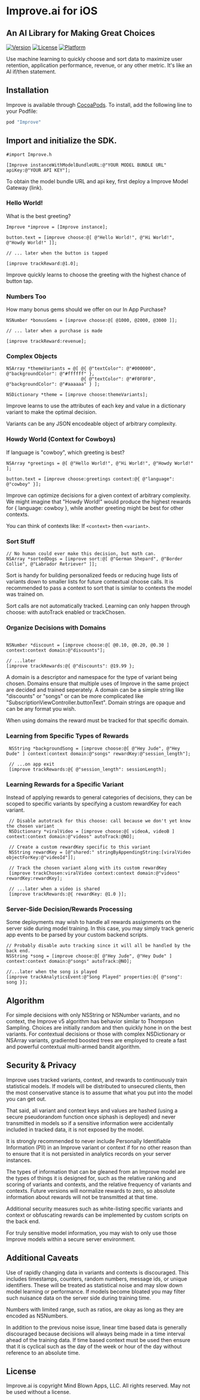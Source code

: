 # Improve.ai for iOS

## An AI Library for Making Great Choices
 
[![Version](https://img.shields.io/cocoapods/v/Improve.svg?style=flat)](http://cocoapods.org/pods/Improve)
[![License](https://img.shields.io/cocoapods/l/Improve.svg?style=flat)](http://cocoapods.org/pods/Improve)
[![Platform](https://img.shields.io/cocoapods/p/Improve.svg?style=flat)](http://cocoapods.org/pods/Improve)

Use machine learning to quickly choose and sort data to maximize user retention, application performance, revenue, or any other metric. It's like an AI if/then statement.

## Installation

Improve is available through [CocoaPods](http://cocoapods.org). To install, add the following line to your Podfile:

```ruby
pod "Improve"
```

## Import and initialize the SDK.

```objc
#import Improve.h

[Improve instanceWithModelBundleURL:@"YOUR MODEL BUNDLE URL" apiKey:@"YOUR API KEY"];

```

To obtain the model bundle URL and api key, first deploy a Improve Model Gateway (link).

### Hello World!

What is the best greeting?

```objc
Improve *improve = [Improve instance];

button.text = [improve choose:@[ @"Hello World!", @"Hi World!", @"Howdy World!" ]];

// ... later when the button is tapped

[improve trackReward:@1.0];
```

Improve quickly learns to choose the greeting with the highest chance of button tap.

### Numbers Too

How many bonus gems should we offer on our In App Purchase?

```objc
NSNumber *bonusGems = [improve choose:@[ @1000, @2000, @3000 ]];

// ... later when a purchase is made

[improve trackReward:revenue];
```

### Complex Objects

```objc
NSArray *themeVariants = @[ @{ @"textColor": @"#000000", @"backgroundColor": @"#ffffff" },
                            @{ @"textColor": @"#F0F0F0", @"backgroundColor": @"#aaaaaa" } ];
                            
NSDictionary *theme = [improve choose:themeVariants];
```

Improve learns to use the attributes of each key and value in a dictionary variant to make the optimal decision.  

Variants can be any JSON encodeable object of arbitrary complexity.

### Howdy World (Context for Cowboys)

If language is "cowboy", which greeting is best?

```objc
NSArray *greetings = @[ @"Hello World!", @"Hi World!", @"Howdy World!" ];

button.text = [improve choose:greetings context:@{ @"language": @"cowboy" }];
```

Improve can optimize decisions for a given context of arbitrary complexity. We might imagine that "Howdy World!" would produce the highest rewards for { language: cowboy }, while another greeting might be best for other contexts.

You can think of contexts like: If `<context>` then `<variant>`.
### Sort Stuff

```objc
// No human could ever make this decision, but math can.
NSArray *sortedDogs = [improve sort:@[ @"German Shepard", @"Border Collie", @"Labrador Retriever" ]];
```

Sort is handy for building personalized feeds or reducing huge lists of variants down to smaller lists for future contextual choose calls.  It is recommended to pass a context to sort that is similar to contexts the model was trained on.

Sort calls are not automatically tracked.  Learning can only happen through choose: with autoTrack enabled or trackChosen.

### Organize Decisions with Domains
```objc

NSNumber *discount = [improve choose:@[ @0.10, @0.20, @0.30 ] context:context domain:@"discounts"];

// ...later
[improve trackRewards:@{ @"discounts": @19.99 };
```

A domain is a descriptor and namespace for the type of variant being chosen. Domains ensure that multiple uses of Improve in the same project are decided and trained seperately.  A domain can be a simple string like "discounts" or "songs" or can be more complicated like "SubscriptionViewController.buttonText".  Domain strings are opaque and can be any format you wish.

When using domains the reward must be tracked for that specific domain.

### Learning from Specific Types of Rewards

```objc
 NSString *backgroundSong = [improve choose:@[ @"Hey Jude", @"Hey Dude" ] context:context domain:@"songs" rewardKey:@"session_length"];
 
 // ...on app exit
 [improve trackRewards:@{ @"session_length": sessionLength];
 ```
 
 ### Learning Rewards for a Specific Variant
 
 Instead of applying rewards to general categories of decisions, they can be scoped to specific variants by specifying a custom rewardKey for each variant.

```objc
 // Disable autotrack for this choose: call because we don't yet know the chosen variant
 NSDictionary *viralVideo = [improve choose:@[ videoA, videoB ] context:context domain:@"videos" autoTrack:@NO];
 
 // Create a custom rewardKey specific to this variant
 NSString rewardKey = [@"shared:" stringByAppendingString:[viralVideo objectForKey:@"videoId"]];
 
 // Track the chosen variant along with its custom rewardKey
 [improve trackChosen:viralVideo context:context domain:@"videos" rewardKey:rewardKey];
 
 // ...later when a video is shared
 [improve trackRewards:@{ rewardKey: @1.0 }];
 ```
 
 ### Server-Side Decision/Rewards Processing
 
 Some deployments may wish to handle all rewards assignments on the server side during model training. In this case, you may simply track generic app events to be parsed by your custom backend scripts.
 
 ```objc
 // Probably disable auto tracking since it will all be handled by the back end.
 NSString *song = [improve choose:@[ @"Hey Jude", @"Hey Dude" ] context:context domain:@"songs" autoTrack:@NO];

 //...later when the song is played
 [improve trackAnalyticsEvent:@"Song Played" properties:@{ @"song": song }];

 ```
 
 ## Algorithm
 
For simple decisions with only NSString or NSNumber variants, and no context, the Improve v5 algorithm has behavior similar to Thompson Sampling. Choices are initially random and then quickly hone in on the best variants. For contextual decisions or those with complex NSDictionary or NSArray variants, gradiented boosted trees are employed to create a fast and powerful contextual multi-armed bandit algorithm.
 
 ## Security & Privacy
 
 Improve uses tracked variants, context, and rewards to continuously train statistical models.  If models will be distributed to unsecured clients, then the most conservative stance is to assume that what you put into the model you can get out.
 
 That said, all variant and context keys and values are hashed (using a secure pseudorandom function once siphash is deployed) and never transmitted in models so if a sensitive information were accidentally included in tracked data, it is not exposed by the model.
 
It is strongly recommended to never include Personally Identifiable Information (PII) in an Improve variant or context if for no other reason than to ensure that it is not persisted in analytics records on your server instances.
 
 The types of information that can be gleaned from an Improve model are the types of things it is designed for, such as the relative ranking and scoring of variants and contexts, and the relative frequency of variants and contexts.  Future versions will normalize rewards to zero, so absolute information about rewards will not be transmitted at that time.
 
 Additional security measures such as white-listing specific variants and context or obfuscating rewards can be implemented by custom scripts on the back end.
 
 For truly sensitive model information, you may wish to only use those Improve models within a secure server environment.
 
 ## Additional Caveats
 
 Use of rapidly changing data in variants and contexts is discouraged.  This includes timestamps, counters, random numbers, message ids, or unique identifiers.  These will be treated as statistical noise and may slow down model learning or performance.  If models become bloated you may filter such nuisance data on the server side during training time.
 
 Numbers with limited range, such as ratios, are okay as long as they are encoded as NSNumbers.
 
 In addition to the previous noise issue, linear time based data is generally discouraged because decisions will always being made in a time interval ahead of the training data.  If time based context must be used then ensure that it is cyclical such as the day of the week or hour of the day without reference to an absolute time.

## License

Improve.ai is copyright Mind Blown Apps, LLC. All rights reserved.  May not be used without a license.
